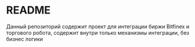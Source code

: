 # README #

Данный репозиторий содержит проект для интеграции биржи Bitfinex и торгового робота, содержит внутри только механизмы интеграции, без бизнес логики
